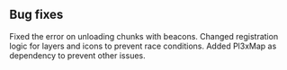 ﻿Bug fixes
---

Fixed the error on unloading chunks with beacons.
Changed registration logic for layers and icons to prevent race conditions.
Added Pl3xMap as dependency to prevent other issues.